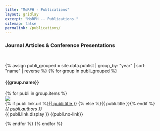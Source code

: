 ```yaml
---
title: "MoRPH - Publications"
layout: gridlay
excerpt: "MoRPH -- Publications."
sitemap: false
permalink: /publications/
---
```


### Journal Articles & Conference Presentations

<br>

<!--
{% assign number_printed = 0 %}
{% for publi in site.data.publist %}

{% assign even_odd = number_printed | modulo: 2 %}
{% if publi.highlight == 1 %}

{% if even_odd == 0 %}
<div class="row">
{% endif %}

<div class="col-sm-6 clearfix">
 <div class="well">
  <pubtit>{{ publi.title }}</pubtit>
  <img src="{{ site.url }}{{ site.baseurl }}/images/pubpic/{{ publi.image }}" class="img-responsive" width="33%" style="float: left" />
  <p>{{ publi.description }}</p>
  <p><em>{{ publi.authors }}</em></p>
  <p><strong><a href="{{ publi.link.url }}">{{ publi.link.display }}</a></strong></p>
  <p class="text-danger"><strong> {{ publi.news1 }}</strong></p>
  <p> {{ publi.news2 }}</p>
 </div>
</div>

{% assign number_printed = number_printed | plus: 1 %}

{% if even_odd == 1 %}
</div>
{% endif %}

{% endif %}
{% endfor %}

{% assign even_odd = number_printed | modulo: 2 %}
{% if even_odd == 1 %}
</div>
{% endif %}

<p> &nbsp; </p>

## Full List of publications
-->

{% assign publi_grouped = site.data.publist | group_by: "year" | sort: "name" | reverse %}
{% for group in publi_grouped %}

<h4>{{group.name}}</h4>
{% for publi in group.items %}

<div class="row flex">
<div class="col-auto flex pub-pic">
<img src="{{ site.url }}{{ site.baseurl }}/images/pubpic/{{ publi.image }}" class="pub-img" />
</div>
<div class="col-sm-10 flex pub-text">
{% if publi.link.url %}<a href="{{ publi.link.url }}" target="_blank">{{ publi.title }}</a> {% else %}{{ publi.title }}{% endif %}
<br /><em>{{ publi.authors }} </em><br />{{ publi.link.display }}
{{publi.no-link}}
</div>
</div>

{% endfor %}
{% endfor %}
